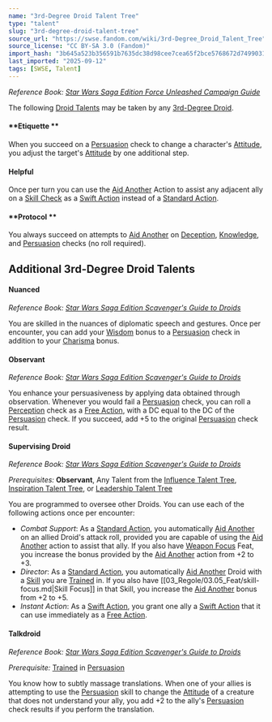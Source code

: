 ```yaml
---
name: "3rd-Degree Droid Talent Tree"
type: "talent"
slug: "3rd-degree-droid-talent-tree"
source_url: "https://swse.fandom.com/wiki/3rd-Degree_Droid_Talent_Tree"
source_license: "CC BY-SA 3.0 (Fandom)"
import_hash: "3b645a523b356591b7635dc38d98cee7cea65f2bce5768672d7499031d9a1df0"
last_imported: "2025-09-12"
tags: [SWSE, Talent]
---
```

*Reference Book: [Star Wars Saga Edition Force Unleashed Campaign Guide](https://swse.fandom.com/wiki/Star_Wars_Saga_Edition_Force_Unleashed_Campaign_Guide)*

The following [Droid Talents](https://swse.fandom.com/wiki/Droid_Talents) may be taken by any [3rd-Degree Droid](https://swse.fandom.com/wiki/3rd-Degree Droid).

#### **Etiquette **
When you succeed on a [Persuasion](https://swse.fandom.com/wiki/Persuasion) check to change a character's [Attitude](https://swse.fandom.com/wiki/Attitude), you adjust the target's [Attitude](https://swse.fandom.com/wiki/Attitude) by one additional step.

#### **Helpful**
Once per turn you can use the [Aid Another](https://swse.fandom.com/wiki/Aid_Another) Action to assist any adjacent ally on a [Skill Check](https://swse.fandom.com/wiki/Skill_Check) as a [Swift Action](https://swse.fandom.com/wiki/Swift_Action) instead of a [Standard Action](https://swse.fandom.com/wiki/Standard_Action).

#### **Protocol **
You always succeed on attempts to [Aid Another](https://swse.fandom.com/wiki/Aid_Another) on [Deception](https://swse.fandom.com/wiki/Deception), [Knowledge](https://swse.fandom.com/wiki/Knowledge), and [Persuasion](https://swse.fandom.com/wiki/Persuasion) checks (no roll required).

## Additional 3rd-Degree Droid Talents

#### **Nuanced**
*Reference Book: [Star Wars Saga Edition Scavenger's Guide to Droids](https://swse.fandom.com/wiki/Star_Wars_Saga_Edition_Scavenger's_Guide_to_Droids)*

You are skilled in the nuances of diplomatic speech and gestures. Once per encounter, you can add your [Wisdom](https://swse.fandom.com/wiki/Wisdom) bonus to a [Persuasion](https://swse.fandom.com/wiki/Persuasion) check in addition to your [Charisma](https://swse.fandom.com/wiki/Charisma) bonus.

#### **Observant**
*Reference Book: [Star Wars Saga Edition Scavenger's Guide to Droids](https://swse.fandom.com/wiki/Star_Wars_Saga_Edition_Scavenger's_Guide_to_Droids)*

You enhance your persuasiveness by applying data obtained through observation. Whenever you would fail a [Persuasion](https://swse.fandom.com/wiki/Persuasion) check, you can roll a [Perception](https://swse.fandom.com/wiki/Perception) check as a [Free Action](https://swse.fandom.com/wiki/Free_Action), with a DC equal to the DC of the [Persuasion](https://swse.fandom.com/wiki/Persuasion) check. If you succeed, add +5 to the original [Persuasion](https://swse.fandom.com/wiki/Persuasion) check result.

#### **Supervising Droid**
*Reference Book: [Star Wars Saga Edition Scavenger's Guide to Droids](https://swse.fandom.com/wiki/Star_Wars_Saga_Edition_Scavenger's_Guide_to_Droids)*

*Prerequisites:* **Observant**, Any Talent from the [Influence Talent Tree](https://swse.fandom.com/wiki/Influence_Talent_Tree), [Inspiration Talent Tree](https://swse.fandom.com/wiki/Inspiration_Talent_Tree), or [Leadership Talent Tree](https://swse.fandom.com/wiki/Leadership_Talent_Tree)

You are programmed to oversee other Droids. You can use each of the following actions once per encounter:
- *Combat Support*: As a [Standard Action](https://swse.fandom.com/wiki/Standard_Action), you automatically [Aid Another](https://swse.fandom.com/wiki/Aid_Another) on an allied Droid's attack roll, provided you are capable of using the [Aid Another](https://swse.fandom.com/wiki/Aid_Another) action to assist that ally. If you also have [Weapon Focus](https://swse.fandom.com/wiki/Weapon_Focus) Feat, you increase the bonus provided by the [Aid Another](https://swse.fandom.com/wiki/Aid_Another) action from +2 to +3.
- *Director*: As a [Standard Action](https://swse.fandom.com/wiki/Standard_Action), you automatically [Aid Another](https://swse.fandom.com/wiki/Aid_Another) Droid with a [Skill](https://swse.fandom.com/wiki/Skill) you are [Trained](https://swse.fandom.com/wiki/Trained) in. If you also have [[03_Regole/03.05_Feat/skill-focus.md|Skill Focus]] in that Skill, you increase the [Aid Another](https://swse.fandom.com/wiki/Aid_Another) bonus from +2 to +5.
- *Instant Action*: As a [Swift Action](https://swse.fandom.com/wiki/Swift_Action), you grant one ally a [Swift Action](https://swse.fandom.com/wiki/Swift_Action) that it can use immediately as a [Free Action](https://swse.fandom.com/wiki/Free_Action).

#### **Talkdroid**
*Reference Book: [Star Wars Saga Edition Scavenger's Guide to Droids](https://swse.fandom.com/wiki/Star_Wars_Saga_Edition_Scavenger's_Guide_to_Droids)*

*Prerequisite:* [Trained](https://swse.fandom.com/wiki/Trained) in [Persuasion](https://swse.fandom.com/wiki/Persuasion)

You know how to subtly massage translations. When one of your allies is attempting to use the [Persuasion](https://swse.fandom.com/wiki/Persuasion) skill to change the [Attitude](https://swse.fandom.com/wiki/Attitude) of a creature that does not understand your ally, you add +2 to the ally's [Persuasion](https://swse.fandom.com/wiki/Persuasion) check results if you perform the translation.